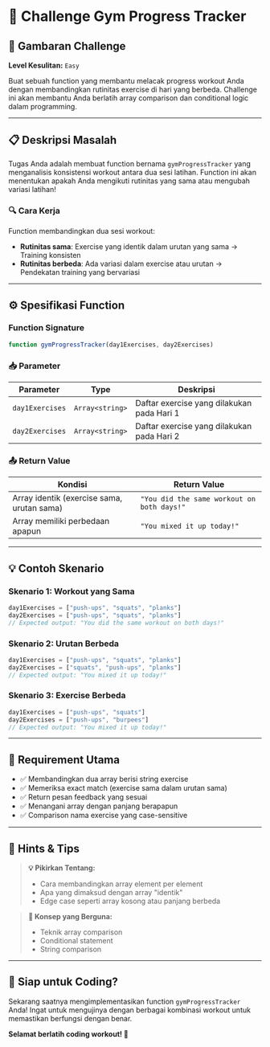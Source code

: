 # 💪 Challenge Gym Progress Tracker

## 🎯 Gambaran Challenge

**Level Kesulitan:** `Easy`

Buat sebuah function yang membantu melacak progress workout Anda dengan membandingkan rutinitas exercise di hari yang berbeda. Challenge ini akan membantu Anda berlatih array comparison dan conditional logic dalam programming.

---

## 📋 Deskripsi Masalah

Tugas Anda adalah membuat function bernama `gymProgressTracker` yang menganalisis konsistensi workout antara dua sesi latihan. Function ini akan menentukan apakah Anda mengikuti rutinitas yang sama atau mengubah variasi latihan!

### 🔍 Cara Kerja

Function membandingkan dua sesi workout:
- **Rutinitas sama**: Exercise yang identik dalam urutan yang sama → Training konsisten
- **Rutinitas berbeda**: Ada variasi dalam exercise atau urutan → Pendekatan training yang bervariasi

---

## ⚙️ Spesifikasi Function

### Function Signature
```javascript
function gymProgressTracker(day1Exercises, day2Exercises)
```

### 📥 Parameter

| Parameter | Type | Deskripsi |
|-----------|------|-----------|
| `day1Exercises` | `Array<string>` | Daftar exercise yang dilakukan pada Hari 1 |
| `day2Exercises` | `Array<string>` | Daftar exercise yang dilakukan pada Hari 2 |

### 📤 Return Value

| Kondisi | Return Value |
|---------|-------------|
| Array identik (exercise sama, urutan sama) | `"You did the same workout on both days!"` |
| Array memiliki perbedaan apapun | `"You mixed it up today!"` |

---

## 💡 Contoh Skenario

### Skenario 1: Workout yang Sama
```javascript
day1Exercises = ["push-ups", "squats", "planks"]
day2Exercises = ["push-ups", "squats", "planks"]
// Expected output: "You did the same workout on both days!"
```

### Skenario 2: Urutan Berbeda
```javascript
day1Exercises = ["push-ups", "squats", "planks"]
day2Exercises = ["squats", "push-ups", "planks"]
// Expected output: "You mixed it up today!"
```

### Skenario 3: Exercise Berbeda
```javascript
day1Exercises = ["push-ups", "squats"]
day2Exercises = ["push-ups", "burpees"]
// Expected output: "You mixed it up today!"
```

---

## 🎯 Requirement Utama

- ✅ Membandingkan dua array berisi string exercise
- ✅ Memeriksa exact match (exercise sama dalam urutan sama)
- ✅ Return pesan feedback yang sesuai
- ✅ Menangani array dengan panjang berapapun
- ✅ Comparison nama exercise yang case-sensitive

---

## 🧠 Hints & Tips

> **💡 Pikirkan Tentang:**
> - Cara membandingkan array element per element
> - Apa yang dimaksud dengan array "identik"
> - Edge case seperti array kosong atau panjang berbeda

> **🔧 Konsep yang Berguna:**
> - Teknik array comparison
> - Conditional statement
> - String comparison

---

## 🚀 Siap untuk Coding?

Sekarang saatnya mengimplementasikan function `gymProgressTracker` Anda! Ingat untuk mengujinya dengan berbagai kombinasi workout untuk memastikan berfungsi dengan benar.

**Selamat berlatih coding workout! 💪**
